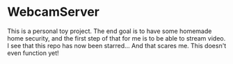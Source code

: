 # WebcamServer

This is a personal toy project. The end goal is to have some homemade home security, and the first step of that for me is to be able to stream video. I see that this repo has now been starred... And that scares me. This doesn't even function yet!
